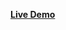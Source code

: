 <a href ="https://mohamed-24-03-2022.github.io/exercice-technique/"> <strong> Live Demo </strong> </a>
